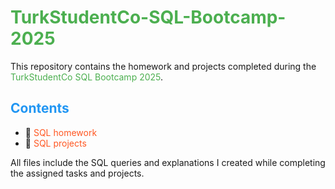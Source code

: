 # <span style="color: #4CAF50;">TurkStudentCo-SQL-Bootcamp-2025</span>

This repository contains the homework and projects completed during the <span style="color: #4CAF50;">TurkStudentCo SQL Bootcamp 2025</span>.

## <span style="color: #2196F3;">Contents</span>
- 🔹 <span style="color: #FF5722;">SQL homework</span>
- 🔹 <span style="color: #FF5722;">SQL projects</span>

All files include the SQL queries and explanations I created while completing the assigned tasks and projects.
